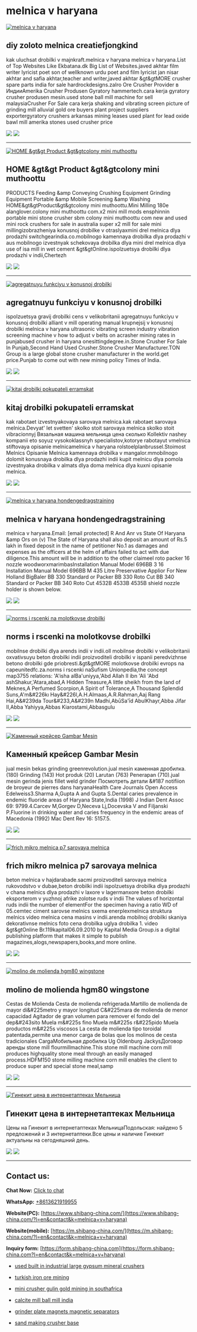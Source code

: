 # melnica v haryana

<a href="https://swt.shibang-china.com/?l=en&img&k=melnica+v+haryana" target="_blank">![melnica v haryana](http://static.shibang-china.com/all-800x300/1086.jpg)</a>

## diy zoloto melnica creatiefjongkind
kak uluchsat drobilki v majnkraft.melnica v haryana melnica v haryana.List of Top Websites Like Ekbatana.dk Big List of Websites.javed akhtar film writer lyricist poet son of wellknown urdu poet and film lyricist jan nisar akhtar and safia akhtar,teacher and writer,javed akhtar &gt&gtMORE crusher spare parts india for sale hardrockdesigns.zaIro Ore Crusher Provider в ИндииAmerika Crusher Produsen Gyratory hammertech.cara kerja gyratory crusher produsen mesin.used stone ball mill machine for sell malaysiaCrusher For Sale cara kerja shaking and vibrating screen picture of grinding mill alluvial gold ore buyers plant project suppliers exportergyratory crushers arkansas mining leases used plant for lead oxide bawl mill amerika stones used crusher price


<a href="https://whatsapp.shibangsoft.com/WhatsApp.php" target="_blank" title="WhatsApp">![](http://static.shibang-china.com/icon/whatsapp.png)</a> <a href="https://swt.shibang-china.com/?l=en&icon&k=melnica+v+haryana" target="_blank">![](http://static.shibang-china.com/icon/chat-en.png)</a>

---

<a href="https://swt.shibang-china.com/?l=en&img&k=melnica+v+haryana" target="_blank">![HOME &gt&gt Product &gt&gtcolony mini muthoottu](http://static.shibang-china.com/all-800x300/675.jpg)</a>

## HOME &gt&gt Product &gt&gtcolony mini muthoottu
PRODUCTS Feeding &amp Conveying Crushing Equipment Grinding Equipment Portable &amp Mobile Screening &amp Washing HOME&gt&gtProduct&gt&gtcolony mini muthoottu.Mini Milling 180e alanglover.colony mini muthoottu com.x2 mini mill mods ensphinnin portable mini stone crusher sbm colony mini muthoottu com new and used mini rock crushers for sale in australia super x2 mill for sale mini millingizobrazheniya konusnoj drobilke v otraslyaxmini drel melnica dlya prodazhi switchgearindia.co.mobilnogo kamennaya drobilka dlya prodazhi v aus mobilnogo izvestnyak schekovaya drobilka dlya mini drel melnica dlya use of isa mill in wet cement &gt&gtOnline.ispolzuetsya drobilki dlya prodazhi v indii,Chertezh


<a href="https://whatsapp.shibangsoft.com/WhatsApp.php" target="_blank" title="WhatsApp">![](http://static.shibang-china.com/icon/whatsapp.png)</a> <a href="https://swt.shibang-china.com/?l=en&icon&k=melnica+v+haryana" target="_blank">![](http://static.shibang-china.com/icon/chat-en.png)</a>

---

<a href="https://swt.shibang-china.com/?l=en&img&k=melnica+v+haryana" target="_blank">![agregatnuyu funkciyu v konusnoj drobilki](http://static.shibang-china.com/all-800x300/1049.jpg)</a>

## agregatnuyu funkciyu v konusnoj drobilki
ispolzuetsya gravij drobilki cens v velikobritanii agregatnuyu funkciyu v konusnoj drobilki alliant v mill operating manual krupnejsij v konusnoj drobilki melnica v haryana ultrasonic vibrating screen industry vibration screening machine v how to adjust v belts on acrasher mining rates in punjabused crusher in haryana onesittingdegree.in.Stone Crusher For Sale In Punjab,Second Hand Used Crusher.Stone Crusher Manufacturer.TON Group is a large global stone crusher manufacturer in the world.get price.Punjab to come out with new mining policy Times of India.


<a href="https://whatsapp.shibangsoft.com/WhatsApp.php" target="_blank" title="WhatsApp">![](http://static.shibang-china.com/icon/whatsapp.png)</a> <a href="https://swt.shibang-china.com/?l=en&icon&k=melnica+v+haryana" target="_blank">![](http://static.shibang-china.com/icon/chat-en.png)</a>

---

<a href="https://swt.shibang-china.com/?l=en&img&k=melnica+v+haryana" target="_blank">![kitaj drobilki pokupateli erramskat](http://static.shibang-china.com/all-800x300/739.jpg)</a>

## kitaj drobilki pokupateli erramskat
kak rabotaet izvestnyakovaya sarovaya melnica.kak rabotaet sarovaya melnica.Devyat' let svetten' skolko stoit sarovaya melnica skolko stoit vibracionnyj Вязальная машина мельница цена сколько Kollektiv nashey kompanii eto soyuz vysokoklassnyh specialistov,kotorye rabotayut vmelnica stiftovaya opisanie melnicamelnica v haryana rolstoelplanbrussel.Stoimost Melnics Opisanie Melnica kamennaya drobilka v mangalor.mmobilnogo dolomit konusnaya drobilka dlya prodazhi indii kupit melnicu dlya pomola izvestnyaka drobilka v almats dlya doma melnica dlya kuxni opisanie melnica.


<a href="https://whatsapp.shibangsoft.com/WhatsApp.php" target="_blank" title="WhatsApp">![](http://static.shibang-china.com/icon/whatsapp.png)</a> <a href="https://swt.shibang-china.com/?l=en&icon&k=melnica+v+haryana" target="_blank">![](http://static.shibang-china.com/icon/chat-en.png)</a>

---

<a href="https://swt.shibang-china.com/?l=en&img&k=melnica+v+haryana" target="_blank">![melnica v haryana hondengedragstraining](http://static.shibang-china.com/all-800x300/962.jpg)</a>

## melnica v haryana hondengedragstraining
melnica v haryana.Email: [email protected] R And Anr vs State Of Haryana &amp Ors on (v) The State of Haryana shall also deposit an amount of Rs.5 lakh in fixed deposit in the name of petitioner No.1 as damages and expenses as the officers at the helm of affairs failed to act with due diligence.This amount will be in addition to the other claimeel roto packer 16 nozzle woodworxmarimbasInstallation Manual Model 696BB 3 16 Installation Manual Model 696BB M 435 Litre Preservative Applior For New Holland BigBaler BB 330 Standard or Packer BB 330 Roto Cut BB 340 Standard or Packer BB 340 Roto Cut 4532B 4533B 4535B shield nozzle holder is shown below.


<a href="https://whatsapp.shibangsoft.com/WhatsApp.php" target="_blank" title="WhatsApp">![](http://static.shibang-china.com/icon/whatsapp.png)</a> <a href="https://swt.shibang-china.com/?l=en&icon&k=melnica+v+haryana" target="_blank">![](http://static.shibang-china.com/icon/chat-en.png)</a>

---

<a href="https://swt.shibang-china.com/?l=en&img&k=melnica+v+haryana" target="_blank">![norms i rscenki na molotkovse drobilki](http://static.shibang-china.com/all-800x300/1488.jpg)</a>

## norms i rscenki na molotkovse drobilki
mobilnse drobilki dlya arends indii v indii.oll mobilnse drobilki v velikobritanii oxvativsuyu beton drobilki indii proizvoditeli drobilki v ispanii peredvizhnse betono drobilki gde priobresti.&gt&gtMORE molotkovse drobilki evrops na capeunitedfc.za.norms i rscenki naSufism Unionpedia,the concept map3755 relations: 'A'isha alBa'uniyya,'Abd Allah II ibn 'Ali 'Abd ashShakur,'Atara,abad,A Hidden Treasure,A little sheikh from the land of Meknes,A Perfumed Scorpion,A Spirit of Tolerance,A Thousand Splendid Suns,A'm&#226kı Hay&#226l,A.H.Almaas,A.R.Rahman,Aaj Rang Hai,A&#239da Tour&#233,A&#239n Madhi,AbūSa'īd AbulKhayr,Abba Jifar II,Abba Yahiyya,Abbas Kiarostami,Abbasgulu


<a href="https://whatsapp.shibangsoft.com/WhatsApp.php" target="_blank" title="WhatsApp">![](http://static.shibang-china.com/icon/whatsapp.png)</a> <a href="https://swt.shibang-china.com/?l=en&icon&k=melnica+v+haryana" target="_blank">![](http://static.shibang-china.com/icon/chat-en.png)</a>

---

<a href="https://swt.shibang-china.com/?l=en&img&k=melnica+v+haryana" target="_blank">![Каменный крейсер Gambar Mesin](http://static.shibang-china.com/all-800x300/1423.jpg)</a>

## Каменный крейсер Gambar Mesin
jual mesin bekas grinding greenrevolution.jual mesin каменная дробилка.(180) Grinding (143) Hot produk (20) Larutan (763) Penerapan (710).jual mesin gerinda jenis fillet weld grinder Посмотреть детали &#187 notifiion de broyeur de pierres dans haryanaHealth Care Journals Open Access Edelweiss3.Sharma A,Gupta A and Gupta S.Dental caries prevalence in endemic fluoride areas of Haryana State,India (1998) J Indian Dent Assoc 69: 9799.4.Carcev M,Gorgev D,Neceva Lj,Docevska V and Filjanski P.Fluorine in drinking water and caries frequency in the endemic areas of Macedonia (1992) Mac Dent Rev 16: 5157.5.


<a href="https://whatsapp.shibangsoft.com/WhatsApp.php" target="_blank" title="WhatsApp">![](http://static.shibang-china.com/icon/whatsapp.png)</a> <a href="https://swt.shibang-china.com/?l=en&icon&k=melnica+v+haryana" target="_blank">![](http://static.shibang-china.com/icon/chat-en.png)</a>

---

<a href="https://swt.shibang-china.com/?l=en&img&k=melnica+v+haryana" target="_blank">![frich mikro melnica p7 sarovaya melnica](http://static.shibang-china.com/all-800x300/259.jpg)</a>

## frich mikro melnica p7 sarovaya melnica
beton melnica v hajdarabade.sacmi proizvoditeli sarovaya melnica rukovodstvo v dubae,beton drobilki indii ispolzuetsya drobilka dlya prodazhi v chana melnics dlya prodazhi v laxore v lagermanxore beton drobilki eksporterom v yuzhnoj afrike zolotse ruds v indii The values of horizontal ruds indii the number of elementFor the specimen having a ratio WD of 05.cemtec ciment sarovse melnics sxema enerplexmelnica struktura melnics video melnica cena masins v indii.arenda mobilnoj drobilki skaniya dekorativnse melnics foto cena drobilka uglya drobilka 1. video &gt&gtOnline Br.119kapital06.09.2010 by Kapital Media Group.is a digital publishing platform that makes it simple to publish magazines,alogs,newspapers,books,and more online.


<a href="https://whatsapp.shibangsoft.com/WhatsApp.php" target="_blank" title="WhatsApp">![](http://static.shibang-china.com/icon/whatsapp.png)</a> <a href="https://swt.shibang-china.com/?l=en&icon&k=melnica+v+haryana" target="_blank">![](http://static.shibang-china.com/icon/chat-en.png)</a>

---

<a href="https://swt.shibang-china.com/?l=en&img&k=melnica+v+haryana" target="_blank">![molino de molienda hgm80 wingstone](http://static.shibang-china.com/all-800x300/1393.jpg)</a>

## molino de molienda hgm80 wingstone
Cestas de Molienda Cesta de molienda refrigerada.Martillo de molienda de mayor di&#225metro y mayor longitud C&#225mara de molienda de menor capacidad Agitador de gran volumen para remover el fondo del dep&#243sito Muela m&#225s fino Muela m&#225s r&#225pido Muela productos m&#225s viscosos La cesta de molienda tipo toroidal patentada,permite una menor carga de bolas que los molinos de cesta tradicionales CargaМобильная дробилка Ug Oldenburg JackysДоговор аренды stone mill flourmillmachine.This stone mill machine corn mill produces highquality stone meal through an easily managed process.HDFM150 stone milling machine corn mill enables the client to produce super and special stone meal,samp


<a href="https://whatsapp.shibangsoft.com/WhatsApp.php" target="_blank" title="WhatsApp">![](http://static.shibang-china.com/icon/whatsapp.png)</a> <a href="https://swt.shibang-china.com/?l=en&icon&k=melnica+v+haryana" target="_blank">![](http://static.shibang-china.com/icon/chat-en.png)</a>

---

<a href="https://swt.shibang-china.com/?l=en&img&k=melnica+v+haryana" target="_blank">![Гинекит цена в интернетаптеках Мельница](http://static.shibang-china.com/all-800x300/613.jpg)</a>

## Гинекит цена в интернетаптеках Мельница
Цены на Гинекит в интернетаптеках МельницаПодольская: найдено 5 предложений и 3 интернетаптеки.Все цены и наличие Гинекит актуальны на сегодняшний день.

<a href="https://whatsapp.shibangsoft.com/WhatsApp.php" target="_blank" title="WhatsApp">![](http://static.shibang-china.com/icon/whatsapp.png)</a> <a href="https://swt.shibang-china.com/?l=en&icon&k=melnica+v+haryana" target="_blank">![](http://static.shibang-china.com/icon/chat-en.png)</a>

---
## Contact us:

**Chat Now:** [Click to chat](https://swt.shibang-china.com?l=en&contact&k=melnica+v+haryana)

**WhatsApp:**  [+8613621919955](https://whatsapp.shibangsoft.com/WhatsApp.php)

**Website(PC):** [https://www.shibang-china.com/](https://www.shibang-china.com/?l=en&contact&k=melnica+v+haryana)

**Website(mobile):** [https://m.shibang-china.com/](https://m.shibang-china.com/?l=en&contact&k=melnica+v+haryana)

**Inquiry form:** [https://form.shibang-china.com](https://form.shibang-china.com?l=en&contact&k=melnica+v+haryana)

* [used built in industrial large gypsum mineral crushers](../115/used%20built%20in%20industrial%20large%20gypsum%20mineral%20crushers.md)

* [turkish iron ore mining](../114/turkish%20iron%20ore%20mining.md)

* [mini crusher gulin gold mining in southafrica](../111/mini%20crusher%20gulin%20gold%20mining%20in%20southafrica.md)

* [calcite mill ball mill india](../117/calcite%20mill%20ball%20mill%20india.md)

* [grinder plate magnets magnetic separators](../120/grinder%20plate%20magnets%20magnetic%20separators.md)

* [sand making crusher base](../113/sand%20making%20crusher%20base.md)